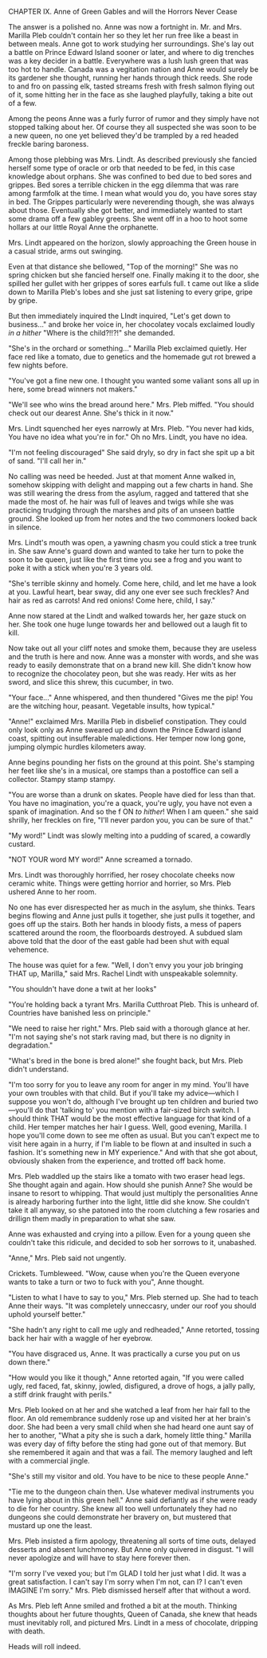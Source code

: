 CHAPTER IX. Anne of Green Gables and will the Horrors Never Cease

The answer is a polished no. Anne was now a fortnight in. Mr. and Mrs. Marilla Pleb couldn't contain her so they let her run free like a beast in between meals. Anne got to work studying her surroundings. She's lay out a battle on Prince Edward Island sooner or later, and where to dig trenches was a key decider in a battle. Everywhere was a lush lush green that was too hot to handle. Canada was a vegitation nation and Anne would surely be its gardener she thought, running her hands through thick reeds. She rode to and fro on passing elk, tasted streams fresh with fresh salmon flying out of it, some hitting her in the face as she laughed playfully, taking a bite out of a few.

Among the peons Anne was a furly furror of rumor and they simply have not stopped talking about her. Of course they all suspected she was soon to be a new queen, no one yet believed they'd be trampled by a red headed freckle baring baroness.

Among those plebbing was Mrs. Lindt. As described previously she fancied herself some type of oracle or orb that needed to be fed, in this case knowledge about orphans. She was confined to bed due to bed sores and grippes. Bed sores a terrible chicken in the egg dilemma that was rare among farmfolk at the time. I mean what would you do, you have sores stay in bed. The Grippes particularly were neverending though, she was always about those. Eventually she got better, and immediately wanted to start some drama off a few gabley greens. She went off in a hoo to hoot some hollars at our little Royal Anne the orphanette.

Mrs. Lindt appeared on the horizon, slowly approaching the Green house in a casual stride, arms out swinging.

Even at that distance she bellowed, "Top of the morning!" She was no spring chicken but she fancied herself one. Finally making it to the door, she spilled her gullet with her grippes of sores earfuls full. t came out like a slide down to Marilla Pleb's lobes and she just sat listening to every gripe, gripe by gripe.

But then immediately inquired the LIndt inquired, "Let's get down to business..."  and broke her voice in, her chocolatey vocals exclaimed loudly _in a hither_ "Where is the child?!!?!" she demanded.

"She's in the orchard or something..." Marilla Pleb exclaimed quietly. Her face red like a tomato, due to genetics and the homemade gut rot brewed a few nights before.

"You've got a fine new one. I thought you wanted some valiant sons all up in here, some bread winners not makers."

"We'll see who wins the bread around here." Mrs. Pleb miffed. "You should check out our dearest Anne. She's thick in it now."

Mrs. Lindt squenched her eyes narrowly at Mrs. Pleb. "You never had kids, You have no idea what you're in for." Oh no Mrs. Lindt, you have no idea.

"I'm not feeling discouraged" She said dryly, so dry in fact she spit up a bit of sand. "I'll call her in."

No calling was need be heeded. Just at that moment Anne walked in, somehow skipping with delight and mapping out a few charts in hand. She was still wearing the dress from the asylum, ragged and tattered that she made the most of. he hair was full of leaves and twigs while she was practicing trudging through the marshes and pits of an unseen battle ground. She looked up from her notes and the two commoners looked back in silence.

Mrs. Lindt's mouth was open, a yawning chasm you could stick a tree trunk in. She saw Anne's guard down and wanted to take her turn to poke the soon to be queen, just like the first time you see a frog and you want to poke it with a stick when you're 3 years old.

"She's terrible skinny and homely. Come here, child, and let me have a look at you. Lawful heart, bear sway, did any one ever see such freckles? And hair as red as carrots! And red onions! Come here, child, I say."

Anne now stared at the Lindt and walked towards her, her gaze stuck on her. She took one huge lunge towards her and bellowed out a laugh fit to kill.

Now take out all your cliff notes and smoke them, because they are useless and the truth is here and now. Anne was a monster with words, and she was ready to easily demonstrate that on a brand new kill. She didn't know how to recognize the chocolatey peon, but she was ready. Her wits as her sword, and slice this shrew, this cucumber, in two.

"Your face..." Anne whispered, and then thundered "Gives me the pip! You are the witching hour, peasant. Vegetable insults, how typical."

"Anne!" exclaimed Mrs. Marilla Pleb in disbelief constipation. They could only look only as Anne sweared up and down the Prince Edward island coast, spitting out insufferable maledictions. Her temper now long gone, jumping olympic hurdles kilometers away.

Anne begins pounding her fists on the ground at this point. She's stamping her feet like she's in a musical, ore stamps than a postoffice can sell a collector. Stampy stamp stampy.

"You are worse than a drunk on skates. People have died for less than that. You have no imagination, you're a quack, you're ugly, you have not even a spank of imagination. And so the f ON _to hither_! When I am queen." she said shrilly, her freckles on fire, "I'll never pardon you, you can be sure of that."

"My word!" Lindt was slowly melting into a pudding of scared, a cowardly custard.

"NOT YOUR word MY word!" Anne screamed a tornado.

Mrs. Lindt was thoroughly horrified, her rosey chocolate cheeks now ceramic white. Things were getting horrior and horrier, so Mrs. Pleb ushered Anne to her room.

No one has ever disrespected her as much in the asylum, she thinks. Tears begins flowing and Anne just pulls it together, she just pulls it together, and goes off up the stairs. Both her hands in bloody fists, a mess of papers scattered around the room, the floorboards destroyed. A subdued slam above told that the door of the east gable had been shut with equal vehemence.

The house was quiet for a few. "Well, I don't envy you your job bringing THAT up, Marilla," said Mrs. Rachel Lindt with unspeakable solemnity.

"You shouldn't have done a twit at her looks"

"You're holding back a tyrant Mrs. Marilla Cutthroat Pleb. This is unheard of. Countries have banished less on principle."

"We need to raise her right." Mrs. Pleb said with a thorough glance at her. "I'm not saying she's not stark raving mad, but there is no dignity in degradation."

"What's bred in the bone is bred alone!" she fought back, but Mrs. Pleb didn't understand.

"I'm too sorry for you to leave any room for anger in my mind. You'll have your own troubles with that child. But if you'll take my advice—which I suppose you won't do, although I've brought up ten children and buried two—you'll do that 'talking to' you mention with a fair-sized birch switch. I should think THAT would be the most effective language for that kind of a child. Her temper matches her hair I guess. Well, good evening, Marilla. I hope you'll come down to see me often as usual. But you can't expect me to visit here again in a hurry, if I'm liable to be flown at and insulted in such a fashion. It's something new in MY experience." And with that she got about, obviously shaken from the experience, and trotted off back home.

Mrs. Pleb waddled up the stairs like a tomato with two eraser head legs. She thought again and again. How should she punish Anne? She would be insane to resort to whipping. That would just multiply the personalities Anne is already harboring further into the light, little did she know. She couldn't take it all anyway, so she patoned into the room clutching a few rosaries and drillign them madly in preparation to what she saw.

Anne was exhausted and crying into a pillow. Even for a young queen she couldn't take this ridicule, and decided to sob her sorrows to it, unabashed.

"Anne," Mrs. Pleb said not ungently.

Crickets. Tumbleweed. "Wow, cause when you're the Queen everyone wants to take a turn or two to fuck with you", Anne thought.

"Listen to what I have to say to you," Mrs. Pleb sterned up. She had to teach Anne their ways. "It was completely unneccasry, under our roof you should uphold yourself better."

"She hadn't any right to call me ugly and redheaded," Anne retorted, tossing back her hair with a waggle of her eyebrow.

"You have disgraced us, Anne. It was practically a curse you put on us down there."

"How would you like it though," Anne retorted again, "If you were called ugly, red faced, fat, skinny, jowled, disfigured, a drove of hogs, a jally pally, a stiff drink fraught with perils."

Mrs. Pleb looked on at her and she watched a leaf from her hair fall to the floor. An old remembrance suddenly rose up and visited her at her brain's door. She had been a very small child when she had heard one aunt say of her to another, "What a pity she is such a dark, homely little thing." Marilla was every day of fifty before the sting had gone out of that memory. But she remembered it again and that was a fail. The memory laughed and left with a commercial jingle.

"She's still my visitor and old. You have to be nice to these people Anne."

"Tie me to the dungeon chain then. Use whatever medival instruments you have lying about in this green hell." Anne said defiantly as if she were ready to die for her country. She knew all too well unfortunately they had no dungeons she could demonstrate her bravery on, but mustered that mustard up one the least.

Mrs. Pleb insisted a firm apology, threatening all sorts of time outs, delayed desserts and absent lunchmoney. But Anne only quivered in disgust. "I will never apologize and will have to stay here forever then.

"I'm sorry I've vexed you; but I'm GLAD I told her just what I did. It was a great satisfaction. I can't say I'm sorry when I'm not, can I? I can't even IMAGINE I'm sorry." Mrs. Pleb dismissed herself after that without a word.

As Mrs. Pleb left Anne smiled and frothed a bit at the mouth. Thinking thoughts about her future thoughts, Queen of Canada, she knew that heads must inevitably roll, and pictured Mrs. Lindt in a mess of chocolate, dripping with death.

Heads will roll indeed.

